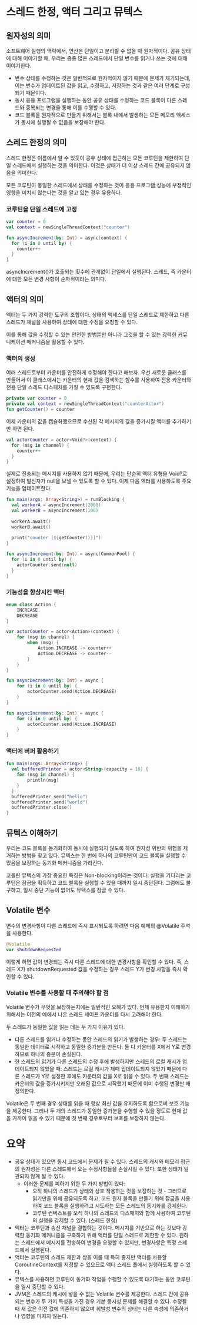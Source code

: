 # 스레드 한정, 액터 그리고 뮤텍스

## 원자성의 의미

소프트웨어 실행의 맥락에서, 연산은 단일이고 분리할 수 없을 때 원자적이다. 공유 상태에 대해 이야기할 때, 우리는 종종 많은 스레드에서 단일 변수를 읽거나 쓰는 것에 대해 이야기한다.

* 변수 상태를 수정하는 것은 일반적으로 원자적이지 않기 때문에 문제가 제기되는데, 이는 변수가 업데이트된 값을 읽고, 수정하고, 저장하는 것과 같은 여러 단계로 구성되기 때문이다. 
* 동시 응용 프로그램을 실행하는 동안 공유 상태를 수정하는 코드 블록이 다른 스레드와 중복되는 변경을 통해 이를 수행할 수 있다. 
* 코드 블록을 원자적으로 만들기 위해서는 블록 내에서 발생하는 모든 메모리 액세스가 동시에 실행될 수 없음을 보장해야 한다. 

## 스레드 한정의 의미

스레드 한정은 이름에서 알 수 있듯이 공유 상태에 접근하는 모든 코루틴을 제한하여 단일 스레드에서 실행하는 것을 의미한다. 이것은 상태가 더 이상 스레드 간에 공유되지 않음을 의미한다.

모든 코루틴이 동일한 스레드에서 상태를 수정하는 것이 응용 프로그램 성능에 부정적인 영향을 미치지 않는다는 것을 알고 있는 경우 유용하다.

### 코루틴을 단일 스레드에 고정

```kotlin
var counter = 0
val context = newSingleThreadContext("counter")

fun asyncIncrement(by: Int) = async(context) { 
  for (i in 0 until by) {
    counter++ 
  }
}
```

asyncIncrement()가 호출되는 횟수에 관계없이 단일에서 실행된다.
스레드, 즉 카운터에 대한 모든 변경 사항이 순차적이라는 의미다.

## 액터의 의미

액터는 두 가지 강력한 도구의 조합이다. 상태의 액세스를 단일 스레드로 제한하고 다른 스레드가 채널을 사용하여 상태에 대한 수정을 요청할 수 있다. 

이를 통해 값을 수정할 수 있는 안전한 방법뿐만 아니라 그것을 할 수 있는 강력한 커뮤니케이션 메커니즘을 활용할 수 있다.

### 액터의 생성

여러 스레드로부터 카운터를 안전하게 수정해야 한다고 해보자. 우선 새로운 클래스를 만들어서 이 클래스에서는 카운터의 현재 값을 검색하는 함수를 사용하여 전용 카운터와 전용 단일 스레드 디스패처를 가질 수 있도록 구현한다.

```kotlin
private var counter = 0
private val context = newSingleThreadContext("counterActor")
fun getCounter() = counter
```

이제 카운터의 값을 캡슐화했으므로 수신된 각 메시지의 값을 증가시킬 액터를 추가하기만 하면 된다.

```kotlin
val actorCounter = actor<Void?>(context) { 
  for (msg in channel) {
    counter++ 
  }
}
```

실제로 전송되는 메시지를 사용하지 않기 때문에, 우리는 단순히 액터 유형을 Void?로 설정하여 발신자가 null을 보낼 수 있도록 할 수 있다. 이제 다음 액터를 사용하도록 주요 기능을 업데이트한다.

```kotlin
fun main(args: Array<String>) = runBlocking {
  val workerA = asyncIncrement(2000)
  val workerB = asyncIncrement(100)
  
  workerA.await()
  workerB.await()
  
  print("counter [${getCounter()}]") 
}

fun asyncIncrement(by: Int) = async(CommonPool) { 
  for (i in 0 until by) {
    actorCounter.send(null)
  } 
}
```

### 기능성을 향상시킨 액터

```kotlin
enum class Action {
    INCREASE,
    DECREASE
}

var actorCounter = actor<Action>(context) {
    for (msg in channel) {
        when (msg) {
            Action.INCREASE -> counter++ 
            Action.DECREASE -> counter--
        }
    }
}

fun asyncDecrement(by: Int) = async {
    for (i in 0 until by) {
        actorCounter.send(Action.DECREASE)
    }
}

fun asyncIncrement(by: Int) = async {
    for (i in 0 until by) {
        actorCounter.send(Action.INCREASE)
    }
}
```

### 액터에 버퍼 활용하기

```kotlin
fun main(args: Array<String>) {
  val bufferedPrinter = actor<String>(capacity = 10) {
    for (msg in channel) {
        println(msg)
    } 
  }
  bufferedPrinter.send("hello")
  bufferedPrinter.send("world")
  bufferedPrinter.close()
}

```

## 뮤텍스 이해하기

우리는 코드 블록을 동기화하여 동시에 실행되지 않도록 하여 원자성 위반의 위험을 제거하는 방법을 찾고 있다. 뮤텍스는 한 번에 하나의 코루틴만이 코드 블록을 실행할 수 있음을 보장하는 동기화 메커니즘을 가리킨다.

코틀린 뮤텍스의 가장 중요한 특징은 Non-blocking이라는 것이다: 실행을 기다리는 코루틴은 잠금을 획득하고 코드 블록을 실행할 수 있을 때까지 일시 중단된다. 그럼에도 불구하고, 일시 중단 기능이 없어도 뮤텍스를 잠글 수 있다.

## Volatile 변수

변수의 변경사항이 다른 스레드에 즉시 표시되도록 하려면 다음 예제의 @Volatile 주석을 사용한다.

```kotlin
@Volatile
var shutdownRequested
```
이렇게 하면 값이 변경되는 즉시 다른 스레드에 대한 변경사항을 확인할 수 있다. 즉, 스레드 X가 shutdownRequested 값을 수정하는 경우 스레드 Y가 변경 사항을 즉시 확인할 수 있다.

### Volatile 변수를 사용할 때 주의해야 할 점

Volatile 변수가 무엇을 보장하는지에는 일반적인 오해가 있다. 언제 유용한지 이해하기 위해서는 이전의 예에서 나온 스레드 세이프 카운터를 다시 고려해야 한다. 

두 스레드가 동일한 값을 읽는 데는 두 가지 이유가 있다.
* 다른 스레드를 읽거나 수정하는 동안 스레드의 읽기가 발생하는 경우: 두 스레드는 동일한 데이터로 시작하고 동일한 증가분을 만든다. 둘 다 카운터를 X에서 Y로 변경하므로 하나의 증분이 손실된다.
* 한 스레드의 읽기가 다른 스레드의 수정 후에 발생하지만 스레드의 로컬 캐시가 업데이트되지 않았을 때: 스레드는 로컬 캐시가 제때 업데이트되지 않았기 때문에 다른 스레드가 Y로 설정한 후에도 카운터의 값을 X로 읽을 수 있다. 두 번째 스레드는 카운터의 값을 증가시키지만 오래된 값으로 시작했기 때문에 이미 수행된 변경만 재정의한다.

Volatile은 두 번째 경우 상태를 읽을 때 항상 최신 값을 유지하도록 함으로써 보호 기능을 제공한다. 그러나 두 개의 스레드가 동일한 증가분을 수행할 수 있을 정도로 현재 값을 가까이 읽을 수 있기 때문에 첫 번째 경우로부터 보호를 보장하지 않는다.

# 요약

* 공유 상태가 있으면 동시 코드에서 문제가 될 수 있다. 스레드의 캐시와 메모리 접근의 원자성은 다른 스레드에서 오는 수정사항들을 손실시킬 수 있다. 또한 상태가 일관되지 않게 될 수 있다.
  * 이러한 문제를 피하기 위한 두 가지 방법이 있다: 
    * 오직 하나의 스레드가 상태와 상호 작용하는 것을 보장하는 것 - 그러므로 읽기만을 위해 공유되도록 하고, 코드 원자 블록을 만들기 위해 잠금을 사용하여 코드 블록을 실행하려고 시도하는 모든 스레드의 동기화를 강제한다.
    * 코루틴 컨텍스트를 오직 하나의 스레드의 디스패처와 함께 사용하여 코루틴의 실행을 강제할 수 있다. (스레드 한정)
* 액터는 코루틴과 송신 채널을 결합하는 것이다. 메시지를 기반으로 하는 것보다 강력한 동기화 메커니즘을 구축하기 위해 액터를 단일 스레드로 제한할 수 있다. 원하는 스레드에서 메시지를 전송하여 변경을 요청할 수 있지만, 변경사항은 특정 스레드에서 실행된다.
* 액터는 코루틴의 스레드 제한과 쌍을 이룰 때 특히 좋지만 액터를 사용할 CoroutineContext를 지정할 수 있으므로 액터 스레드 풀에서 실행하도록 할 수 있다.
* 뮤텍스를 사용하면 코루틴이 동기화 작업을 수행할 수 있도록 대기하는 동안 코루틴을 일시 중단할 수 있다.
* JVM은 스레드의 캐시에 넣을 수 없는 Volatile 변수를 제공한다. 스레드 간에 공유되는 변수가 두 가지 특성을 가진 경우 기본 동시성 문제를 해결할 수 있다. 수정될 때 새 값은 이전 값에 의존하지 않으며 휘발성 변수의 상태는 다른 속성에 의존하거나 영향을 미치지 않는다.


